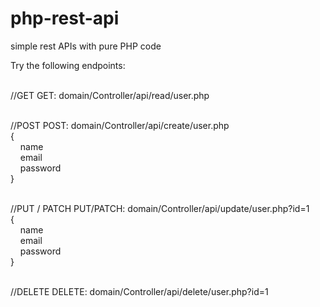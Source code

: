 # php-rest-api
simple rest APIs with pure PHP code

Try the following endpoints: <br><br>

//GET
GET: domain/Controller/api/read/user.php<br><br>


//POST
POST: domain/Controller/api/create/user.php<br>
{<br>
&nbsp;&nbsp;&nbsp;&nbsp;name<br>
&nbsp;&nbsp;&nbsp;&nbsp;email<br>
&nbsp;&nbsp;&nbsp;&nbsp;password<br>
}<br><br>

//PUT / PATCH
PUT/PATCH: domain/Controller/api/update/user.php?id=1<br>
{<br>
&nbsp;&nbsp;&nbsp;&nbsp;name<br>
&nbsp;&nbsp;&nbsp;&nbsp;email<br>
&nbsp;&nbsp;&nbsp;&nbsp;password<br>
}<br><br>

//DELETE
DELETE: domain/Controller/api/delete/user.php?id=1<br>